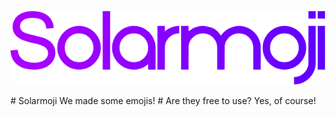 <p align="center">
  <img src="https://github.com/Solarium-Networks/Solarmoji/blob/main/sources/Solarmoji.png?raw=true" />
</p>
# Solarmoji
We made some emojis!
# Are they free to use?
Yes, of course!

